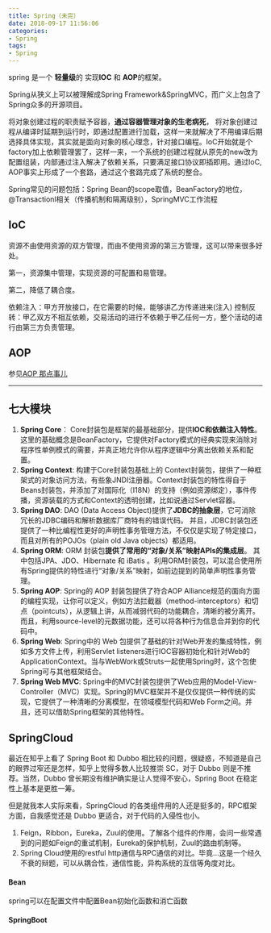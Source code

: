 ```yaml
---
title: Spring（未完）
date: 2018-09-17 11:56:06
categories: 
- Spring
tags:
- Spring
---
```


spring 是一个 **轻量级**的 实现**IOC** 和 **AOP**的框架。

<!--more-->

Spring从狭义上可以被理解成Spring Framework&SpringMVC，而广义上包含了Spring众多的开源项目。

将对象创建过程的职责赋予容器，**通过容器管理对象的生老病死**， 将对象创建过程从编译时延期到运行时，即通过配置进行加载，这样一来就解决了不用编译后期选择具体实现，其实就是面向对象的核心理念，针对接口编程。IoC开始就是个factory加上依赖管理罢了，这样一来，一个系统的创建过程就从原先的new改为配置组装，内部通过注入解决了依赖关系，只要满足接口协议即插即用。通过IoC, AOP事实上形成了一个套路，通过这个套路完成了系统的整合。

Spring常见的问题包括：Spring Bean的scope取值，BeanFactory的地位，@Transactionl相关（传播机制和隔离级别），SpringMVC工作流程

## IoC

资源不由使用资源的双方管理，而由不使用资源的第三方管理，这可以带来很多好处。

第一，资源集中管理，实现资源的可配置和易管理。

第二，降低了耦合度。

依赖注入：甲方开放接口，在它需要的时候，能够讲乙方传递进来(注入)
控制反转：甲乙双方不相互依赖，交易活动的进行不依赖于甲乙任何一方，整个活动的进行由第三方负责管理。



## AOP

参见[AOP 那点事儿](https://my.oschina.net/huangyong/blog/161338)



***

## 七大模块

1. **Spring Core**： Core封装包是框架的最基础部分，提供**IOC和依赖注入特性**。这里的基础概念是BeanFactory，它提供对Factory模式的经典实现来消除对程序性单例模式的需要，并真正地允许你从程序逻辑中分离出依赖关系和配置。
2. **Spring Context**: 构建于Core封装包基础上的 Context封装包，提供了一种框架式的对象访问方法，有些象JNDI注册器。Context封装包的特性得自于Beans封装包，并添加了对国际化（I18N）的支持（例如资源绑定），事件传播，资源装载的方式和Context的透明创建，比如说通过Servlet容器。
3. **Spring DAO**:  DAO (Data Access Object)提供了**JDBC的抽象层**，它可消除冗长的JDBC编码和解析数据库厂商特有的错误代码。 并且，JDBC封装包还提供了一种比编程性更好的声明性事务管理方法，不仅仅是实现了特定接口，而且对所有的POJOs（plain old Java objects）都适用。
4. **Spring ORM**: ORM 封装包**提供了常用的“对象/关系”映射APIs的集成层**。 其中包括JPA、JDO、Hibernate 和 iBatis 。利用ORM封装包，可以混合使用所有Spring提供的特性进行“对象/关系”映射，如前边提到的简单声明性事务管理。
5. **Spring AOP**: Spring的 AOP 封装包提供了符合AOP Alliance规范的面向方面的编程实现，让你可以定义，例如方法拦截器（method-interceptors）和切点（pointcuts），从逻辑上讲，从而减弱代码的功能耦合，清晰的被分离开。而且，利用source-level的元数据功能，还可以将各种行为信息合并到你的代码中。
6. **Spring Web**: Spring中的 Web 包提供了基础的针对Web开发的集成特性，例如多方文件上传，利用Servlet listeners进行IOC容器初始化和针对Web的ApplicationContext。当与WebWork或Struts一起使用Spring时，这个包使Spring可与其他框架结合。
7. **Spring Web MVC**: Spring中的MVC封装包提供了Web应用的Model-View-Controller（MVC）实现。Spring的MVC框架并不是仅仅提供一种传统的实现，它提供了一种清晰的分离模型，在领域模型代码和Web Form之间。并且，还可以借助Spring框架的其他特性。



## SpringCloud

最近在知乎上看了 Spring Boot 和 Dubbo 相比较的问题，很疑惑，不知道是自己的眼界过窄还是怎样，知乎上觉得多数人比较推崇 SC，对于 Dubbo 则是不推荐。当然，Dubbo 曾长期没有维护确实是让人觉得不安心，Spring Boot 在稳定性上基本是更胜一筹。

但是就我本人实际来看，SpringCloud 的各类组件用的人还是挺多的，RPC框架方面，自我感觉还是 Dubbo 更适合，对于代码的入侵性也小。

1. Feign，Ribbon，Eureka，Zuul的使用。了解各个组件的作用，会问一些常遇到的问题如Feign的重试机制，Eureka的保护机制，Zuul的路由机制等。
2. Spring Cloud使用的restful http通信与RPC通信的对比。毕竟...这是一个经久不衰的辩题，可以从耦合性，通信性能，异构系统的互信等角度对比。

#### Bean

spring可以在配置文件中配置Bean初始化函数和消亡函数

#### SpringBoot

